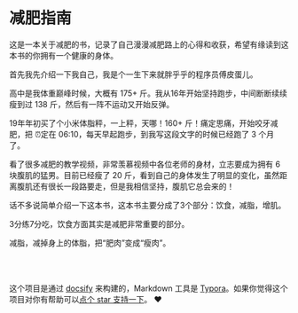 # 减肥指南



这是一本关于减肥的书，记录了自己漫漫减肥路上的心得和收获，希望有缘读到这本书的你拥有一个健康的身体。

首先我先介绍一下我自己，我是个一生下来就胖乎乎的程序员傅皮蛋儿。

高中是我体重巅峰时候，大概有 175+ 斤。我从16年开始坚持跑步，中间断断续续瘦到过 138 斤，然后有一阵不运动又开始反弹。

19年年初买了个小米体脂秤，一上秤，天哪！160+ 斤！痛定思痛，开始咬牙减肥，把 ⏰定在 06:10，每天早起跑步，到我写这段文字的时候已经跑了 3 个月了。

看了很多减肥的教学视频，非常羡慕视频中各位老师的身材，立志要成为拥有 6 块腹肌的猛男。目前已经瘦了 20 斤，看到自己的身体发生了明显的变化，虽然距离腹肌还有很长一段路要走，但是我相信坚持，腹肌它总会来的！

话不多说简单介绍一下这本书，这本书主要分成了3个部分：饮食，减脂，增肌。

3分练7分吃，饮食方面其实是减肥非常重要的部分。

减脂，减掉身上的体脂，把“肥肉”变成“瘦肉”。



<br><br>



这个项目是通过 [docsify](https://github.com/docsifyjs/docsify) 来构建的，Markdown 工具是 [Typora](https://www.typora.io/)。如果你觉得这个项目对你有帮助可以[点个 star 支持一下](https://github.com/GlacierBo/slim)。 ❤️